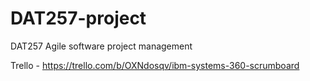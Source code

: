 # DAT257-project
DAT257 Agile software project management

Trello - https://trello.com/b/OXNdosqv/ibm-systems-360-scrumboard
